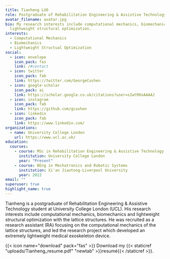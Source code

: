 ```yaml
---
title: Tianheng LUO
role: Postgraduate of Rehabilitation Engineering & Assistive Technology
avatar_filename: avatar.jpg
bio: My research interests include computational mechanics, biomechanics and
  lightweight structural optimization.
interests:
  - Computational Mechanics
  - Biomechanics
  - Lightweight Structual Optimization
social:
  - icon: envelope
    icon_pack: fas
    link: /#contact
  - icon: twitter
    icon_pack: fab
    link: https://twitter.com/GeorgeCushen
  - icon: google-scholar
    icon_pack: ai
    link: https://scholar.google.co.uk/citations?user=sIwtMXoAAAAJ
  - icon: instagram
    icon_pack: fab
    link: https://github.com/gcushen
  - icon: linkedin
    icon_pack: fab
    link: https://www.linkedin.com/
organizations:
  - name: University College London
    url: https://www.ucl.ac.uk/
education:
  courses:
    - course: MSc in Rehabilitation Engineering & Assistive Technology
      institution: University College London
      year: "Present"
    - course: BEng in Mechatronics and Robotic Systems
      institution: Xi'an Jiaotong-Liverpool University
      year: 2022
email: ""
superuser: true
highlight_name: true
---
```

Tianheng is a postgraduate of Rehabilitation Engineering & Assistive Technology student at University College London (UCL). His research interests include computational mechanics, biomechanics and lightweight structural optimization with the lattice structures. He was recruited as a research assistant (RA) focusing on the computational mechanics of the lattice structures, and led the research project which developed an extremely lightweight medical exoskeleton device.

{{< icon name="download" pack="fas" >}} Download my {{< staticref "uploads/Tianheng_resume.pdf" "newtab" >}}resumé{{< /staticref >}}.
